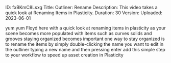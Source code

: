 ID: fxBKmC8Lsxg
Title: Outliner: Rename
Description: This video takes a quick look at Renaming Items in Plasticity.
Duration: 30
Version: 
Uploaded: 2023-06-01

yum yum
Floyd here with a quick look at renaming
items in plasticity as your scene
becomes more populated with items such
as curves solids and grooves staying
organized becomes important one way to
stay organized is to rename the items by
simply double-clicking the name you want
to edit in the outliner typing a new
name and then pressing enter add this
simple step to your workflow to speed up
asset creation in Plasticity
